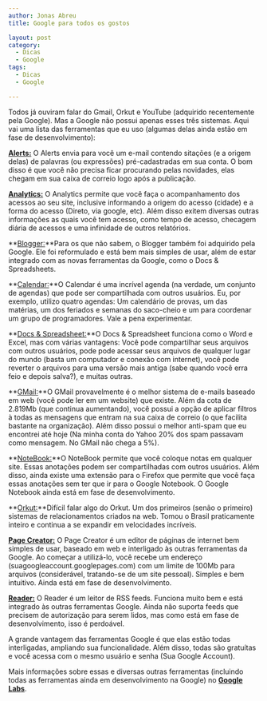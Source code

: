 ```yaml
---
author: Jonas Abreu
title: Google para todos os gostos

layout: post
category:
  - Dicas
  - Google
tags:
  - Dicas
  - Google

---
```

Todos já ouviram falar do Gmail, Orkut e YouTube (adquirido recentemente pela Google). Mas a Google não possui apenas esses três sistemas. Aqui vai uma lista das ferramentas que eu uso (algumas delas ainda estão em fase de desenvolvimento):

**[Alerts:][1]** O Alerts envia para você um e-mail contendo sitações (e a origem delas) de palavras (ou expressões) pré-cadastradas em sua conta. O bom disso é que você não precisa ficar procurando pelas novidades, elas chegam em sua caixa de correio logo após a publicação.

**[Analytics:][2]** O Analytics permite que você faça o acompanhamento dos acessos ao seu site, inclusive informando a origem do acesso (cidade) e a forma do acesso (Direto, via google, etc). Além disso exitem diversas outras informações as quais você tem acesso, como tempo de acesso, checagem diária de acessos e uma infinidade de outros relatórios.

**[Blogger:][3]**Para os que não sabem, o Blogger também foi adquirido pela Google. Ele foi reformulado e está bem mais simples de usar, além de estar integrado com as novas ferramentas da Google, como o Docs & Spreadsheets.

**[Calendar:][4]**O Calendar é uma incrível agenda (na verdade, um conjunto de agendas) que pode ser compartilhada com outros usuários. Eu, por exemplo, utilizo quatro agendas: Um calendário de provas, um das matérias, um dos feriados e semanas do saco-cheio e um para coordenar um grupo de programadores. Vale a pena experimentar.

**[Docs & Spreadsheet:][5]**O Docs & Spreadsheet funciona como o Word e Excel, mas com várias vantagens: Você pode compartilhar seus arquivos com outros usuários, pode pode acessar seus arquivos de qualquer lugar do mundo (basta um computador e conexão com internet), você pode reverter o arquivos para uma versão mais antiga (sabe quando você erra feio e depois salva?), e muitas outras.

**[GMail:][6]**O GMail provavelmente é o melhor sistema de e-mails baseado em web (você pode ler em um website) que existe. Além da cota de 2.819Mb (que continua aumentando), você possui a opção de aplicar filtros à todas as mensagens que entram na sua caixa de correio (o que facilita bastante na organização). Além disso possui o melhor anti-spam que eu encontrei até hoje (Na minha conta do Yahoo 20% dos spam passavam como mensagem. No GMail não chega a 5%).

**[NoteBook:][7]**O NoteBook permite que você coloque notas em qualquer site. Essas anotações podem ser compartilhadas com outros usuários. Além disso, ainda existe uma extensão para o Firefox que permite que você faça essas anotações sem ter que ir para o Google Notebook. O Google Notebook ainda está em fase de desenvolvimento.

**[Orkut:][8]**Difícil falar algo do Orkut. Um dos primeiros (senão o primeiro) sistemas de relacionamentos criados na web. Tomou o Brasil praticamente inteiro e continua a se expandir em velocidades incríveis.

**[Page Creator:][9]** O Page Creator é um editor de páginas de internet bem simples de usar, baseado em web e interligado às outras ferramentas da Google. Ao começar a utilizá-lo, você recebe um endereço (suagoogleaccount.googlepages.com) com um limite de 100Mb para arquivos (considerável, tratando-se de um site pessoal). Simples e bem intuitivo. Ainda está em fase de desenvolvimento.

**[Reader:][10]** O Reader é um leitor de RSS feeds. Funciona muito bem e está integrado às outras ferramentas Google. Ainda não suporta feeds que precisem de autorização para serem lidos, mas como está em fase de desenvolvimento, isso é perdoável.

A grande vantagem das ferramentas Google é que elas estão todas interligadas, ampliando sua funcionalidade. Além disso, todas são gratuítas e você acessa com o mesmo usuário e senha (Sua Google Account).

Mais informações sobre essas e diversas outras ferramentas (incluindo todas as ferramentas ainda em desenvolvimento na Google) no **[Google Labs][11]**. 














 [1]: http://www.google.com/alerts
 [2]: http://analytics.google.com
 [3]: http://www.blogger.com
 [4]: http://calendar.google.com
 [5]: http://docs.google.com
 [6]: http://mail.google.com
 [7]: http://www.google.com/notebook
 [8]: http://www.orkut.com
 [9]: http://pages.google.com
 [10]: http://reader.google.com
 [11]: http://labs.google.com





